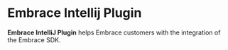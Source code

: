 # Embrace Intellij Plugin

<!-- Plugin description -->
**Embrace IntelliJ Plugin** helps Embrace customers with the integration of the Embrace SDK.

<!-- Plugin description end -->